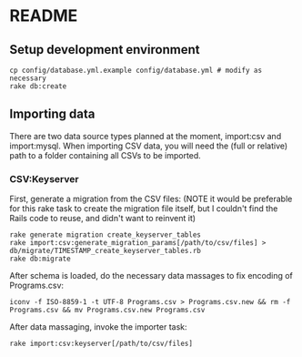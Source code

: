 # README

## Setup development environment

    cp config/database.yml.example config/database.yml # modify as necessary
    rake db:create

## Importing data

There are two data source types planned at the moment, import:csv and import:mysql.
When importing CSV data, you will need the (full or relative) path to a folder containing all CSVs to be imported.

### CSV:Keyserver

First, generate a migration from the CSV files:
(NOTE it would be preferable for this rake task to create the migration file itself,
but I couldn't find the Rails code to reuse, and didn't want to reinvent it)

    rake generate migration create_keyserver_tables
    rake import:csv:generate_migration_params[/path/to/csv/files] > db/migrate/TIMESTAMP_create_keyserver_tables.rb
    rake db:migrate

After schema is loaded, do the necessary data massages to fix encoding of Programs.csv:

    iconv -f ISO-8859-1 -t UTF-8 Programs.csv > Programs.csv.new && rm -f Programs.csv && mv Programs.csv.new Programs.csv

After data massaging, invoke the importer task:

    rake import:csv:keyserver[/path/to/csv/files]
